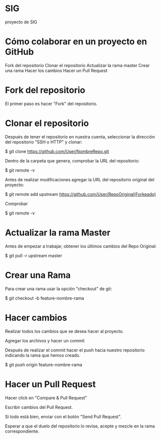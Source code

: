 # SIG
proyecto de SIG

# Cómo colaborar en un proyecto en GitHub

Fork del repositorio
Clonar el repositorio
Actualizar la rama master
Crear una rama
Hacer los cambios
Hacer un Pull Request

# Fork del repositorio
El primer paso es hacer "Fork" del repositorio.

# Clonar el repositorio
Después de tener el repositorio en nuestra cuenta, seleccionar la dirección del repositorio "SSH o HTTP" y clonar:

$ git clone https://github.com/User/NombreRepo.git

Dentro de la carpeta que genera, comprobar la URL del repositorio:

$ git remote -v

Antes de realizar modificaciones agregar la URL del repositorio original del proyecto:

$ git remote add upstream https://github.com/User/RepoOriginal(Forkeado)

Comprobar

$ git remote -v

# Actualizar la rama Master
Antes de empezar a trabajar, obtener los últimos cambios del Repo Original:

$ git pull -r upstream master

# Crear una Rama
Para crear una rama usar la opción "checkout" de git:

$ git checkout -b feature-nombre-rama

# Hacer cambios
Realizar todos los cambios que se desea hacer al proyecto.

Agregar los archivos y hacer un commit

Después de realizar el commit hacer el push hacia nuestro repositorio indicando la rama que hemos creado.

$ git push origin feature-nombre-rama

# Hacer un Pull Request
Hacer click en "Compare & Pull Request"

Escribir cambios del Pull Request.

Si todo está bien, enviar con el botón "Send Pull Request".

Esperar a que el duelo del repositorio lo revise, acepte y mezcle en la rama correspondiente.
